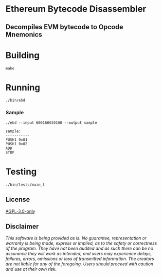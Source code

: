 # Ethereum Bytecode Disassembler

## Decompiles EVM bytecode to Opcode Mnemonics

# Building
```
make
```

# Running
```
./bin/ebd
```

### Sample
```
./ebd --input 600160020100 --output sample

sample:
-----------
PUSH1 0x01
PUSH1 0x02
ADD
STOP
```

# Testing
```
./bin/tests/main_t
```

## License

[AGPL-3.0-only](https://github.com/abrandec/vision_evm/blob/master/LICENSE)

## Disclaimer

_This software is being provided as is. No guarantee, representation or warranty is being made, express or implied, as to the safety or correctness of the program. They have not been audited and as such there can be no assurance they will work as intended, and users may experience delays, failures, errors, omissions or loss of transmitted information. The creators are not liable for any of the foregoing. Users should proceed with caution and use at their own risk._